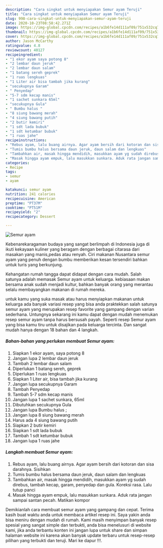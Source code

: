 ```yaml
---
description: "Cara singkat untuk menyiapakan Semur ayam Teruji"
title: "Cara singkat untuk menyiapakan Semur ayam Teruji"
slug: 998-cara-singkat-untuk-menyiapakan-semur-ayam-teruji
date: 2020-10-23T08:58:42.271Z
image: https://img-global.cpcdn.com/recipes/a1b6fe14d111af09/751x532cq70/semur-ayam-foto-resep-utama.jpg
thumbnail: https://img-global.cpcdn.com/recipes/a1b6fe14d111af09/751x532cq70/semur-ayam-foto-resep-utama.jpg
cover: https://img-global.cpcdn.com/recipes/a1b6fe14d111af09/751x532cq70/semur-ayam-foto-resep-utama.jpg
author: Jason McCarthy
ratingvalue: 4.8
reviewcount: 40127
recipeingredient:
- "1 ekor ayam saya potong 8"
- "2 lembar daun jeruk"
- "2 lembar daun salam"
- "1 batang sereh geprek"
- "1 ruas lengkuas"
- "1 Liter air bisa tambah jika kurang"
- "secukupnya Garam"
- " Penyedap"
- "5-7 sdm kecap manis"
- "1 sachet sunkara 65ml"
- "secukupnya Gula"
- " Bumbu halus "
- "8 siung bawang merah"
- "4 siung bawang putih"
- "2 butir kemiri"
- "1 sdt lada bubuk"
- "1 sdt ketumbar bubuk"
- "1 ruas jahe"
recipeinstructions:
- "Rebus ayam, lalu buang airnya. Agar ayam bersih dari kotoran dan sisa darahnya. Sisihkan"
- "Tumis bumbu halus bersama daun jeruk, daun salam dan lengkuas"
- "Tambahkan air, masak hingga mendidih, masukkan ayam yg sudah direbus, tambah kecap, garam, penyedap dan gula. Koreksi rasa. Lalu tutup panci"
- "Masak hingga ayam empuk, lalu masukkan sunkara. Aduk rata jangan sampai santan pecah. Matikan kompor"
categories:
- Recipe
tags:
- semur
- ayam

katakunci: semur ayam 
nutrition: 241 calories
recipecuisine: American
preptime: "PT37M"
cooktime: "PT51M"
recipeyield: "2"
recipecategory: Dessert

---
```



![Semur ayam](https://img-global.cpcdn.com/recipes/a1b6fe14d111af09/751x532cq70/semur-ayam-foto-resep-utama.jpg)

Kebenarekaragaman budaya yang sangat berlimpah di Indonesia juga di ikuti kekayaan kuliner yang beragam dengan berbagai citarasa dari masakan yang manis,pedas atau renyah. Ciri makanan Nusantara semur ayam yang penuh dengan bumbu memberikan kesan tersendiri bahkan untuk turis yang berkunjung.




Kehangatan rumah tangga dapat didapat dengan cara mudah. Salah satunya adalah memasak Semur ayam untuk keluarga. kebiasaan makan bersama anak sudah menjadi kultur, bahkan banyak orang yang merantau selalu membayangkan makanan di rumah mereka.

untuk kamu yang suka masak atau harus menyiapkan makanan untuk keluarga ada banyak variasi resep yang bisa anda praktekkan salah satunya semur ayam yang merupakan resep favorite yang gampang dengan varian sederhana. Untungnya sekarang ini kamu dapat dengan mudah menemukan resep semur ayam tanpa harus bersusah payah.
Seperti resep Semur ayam yang bisa kamu tiru untuk disajikan pada keluarga tercinta. Dan sangat mudah hanya dengan 18 bahan dan 4 langkah.


<!--inarticleads1-->

##### Bahan-bahan yang perlukan membuat Semur ayam:

1. Siapkan 1 ekor ayam, saya potong 8
1. Jangan lupa 2 lembar daun jeruk
1. Tambah 2 lembar daun salam
1. Diperlukan 1 batang sereh, geprek
1. Diperlukan 1 ruas lengkuas
1. Siapkan 1 Liter air, bisa tambah jika kurang
1. Jangan lupa secukupnya Garam
1. Tambah  Penyedap
1. Tambah 5-7 sdm kecap manis
1. Jangan lupa 1 sachet sunkara, 65ml
1. Dibutuhkan secukupnya Gula
1. Jangan lupa  Bumbu halus ;
1. Jangan lupa 8 siung bawang merah
1. Harus ada 4 siung bawang putih
1. Siapkan 2 butir kemiri
1. Siapkan 1 sdt lada bubuk
1. Tambah 1 sdt ketumbar bubuk
1. Jangan lupa 1 ruas jahe




<!--inarticleads2-->

##### Langkah membuat  Semur ayam:

1. Rebus ayam, lalu buang airnya. Agar ayam bersih dari kotoran dan sisa darahnya. Sisihkan
1. Tumis bumbu halus bersama daun jeruk, daun salam dan lengkuas
1. Tambahkan air, masak hingga mendidih, masukkan ayam yg sudah direbus, tambah kecap, garam, penyedap dan gula. Koreksi rasa. Lalu tutup panci
1. Masak hingga ayam empuk, lalu masukkan sunkara. Aduk rata jangan sampai santan pecah. Matikan kompor




Demikianlah cara membuat semur ayam yang gampang dan cepat. Terima kasih buat waktu anda untuk membaca artikel resep ini. Saya yakin anda bisa meniru dengan mudah di rumah. Kami masih menyimpan banyak resep spesial yang sangat simple dan terbukti, anda bisa menelusuri di website kami, jika anda terbantu konten ini jangan lupa untuk share dan simpan halaman website ini karena akan banyak update terbaru untuk resep-resep pilihan yang terbukti dan teruji. Mari ke dapur !!!. 
